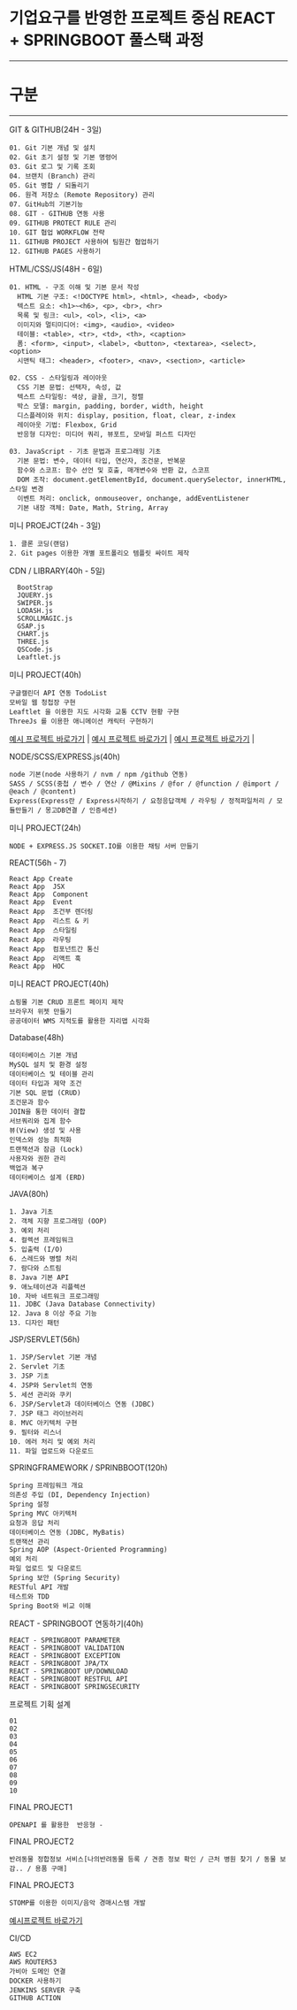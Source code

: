 # 기업요구를 반영한 프로젝트 중심 REACT + SPRINGBOOT 풀스택 과정

---
# 구분
---
GIT & GITHUB(24H - 3일)
```
01. Git 기본 개념 및 설치
02. Git 초기 설정 및 기본 명령어
03. Git 로그 및 기록 조회
04. 브랜치 (Branch) 관리
05. Git 병합 / 되돌리기
06. 원격 저장소 (Remote Repository) 관리
07. GitHub의 기본기능
08. GIT - GITHUB 연동 사용
09. GITHUB PROTECT RULE 관리
10. GIT 협업 WORKFLOW 전략 
11. GITHUB PROJECT 사용하여 팀원간 협업하기
12. GITHUB PAGES 사용하기
```

HTML/CSS/JS(48H - 6일) 
```
01. HTML - 구조 이해 및 기본 문서 작성
  HTML 기본 구조: <!DOCTYPE html>, <html>, <head>, <body>
  텍스트 요소: <h1>~<h6>, <p>, <br>, <hr>
  목록 및 링크: <ul>, <ol>, <li>, <a>
  이미지와 멀티미디어: <img>, <audio>, <video>
  테이블: <table>, <tr>, <td>, <th>, <caption>
  폼: <form>, <input>, <label>, <button>, <textarea>, <select>, <option>
  시맨틱 태그: <header>, <footer>, <nav>, <section>, <article>

02. CSS - 스타일링과 레이아웃
  CSS 기본 문법: 선택자, 속성, 값
  텍스트 스타일링: 색상, 글꼴, 크기, 정렬
  박스 모델: margin, padding, border, width, height
  디스플레이와 위치: display, position, float, clear, z-index
  레이아웃 기법: Flexbox, Grid
  반응형 디자인: 미디어 쿼리, 뷰포트, 모바일 퍼스트 디자인

03. JavaScript - 기초 문법과 프로그래밍 기초
  기본 문법: 변수, 데이터 타입, 연산자, 조건문, 반복문
  함수와 스코프: 함수 선언 및 호출, 매개변수와 반환 값, 스코프
  DOM 조작: document.getElementById, document.querySelector, innerHTML, 스타일 변경
  이벤트 처리: onclick, onmouseover, onchange, addEventListener
  기본 내장 객체: Date, Math, String, Array

```

미니 PROEJCT(24h - 3일)
```
1. 클론 코딩(랜덤)
2. Git pages 이용한 개별 포트폴리오 템플릿 싸이트 제작
```

CDN / LIBRARY(40h - 5일)
```
  BootStrap
  JQUERY.js
  SWIPER.js
  LODASH.js
  SCROLLMAGIC.js
  GSAP.js
  CHART.js
  THREE.js
  QSCode.js
  Leaftlet.js
```

미니 PROJECT(40h)
```
구글캘린더 API 연동 TodoList  
모바일 웹 청첩장 구현  
Leaftlet 을 이용한 지도 시각화 교통 CCTV 현황 구현 
ThreeJs 를 이용한 애니메이션 캐릭터 구현하기 
```
[예시 프로젝트 바로가기](https://all-my-projects-2024.github.io/02_JS_WEDDING/) | 
[예시 프로젝트 바로가기](https://all-my-projects-2024.github.io/CCTV_WEATHER_PROJECT_FN/) | 
[예시 프로젝트 바로가기](https://all-my-projects-2024.github.io/03_JS_LIB_RACOON/) | 

NODE/SCSS/EXPRESS.js(40h)
```
node 기본(node 사용하기 / nvm / npm /github 연동)
SASS / SCSS(중첩 / 변수 / 연산 / @Mixins / @for / @function / @import / @each / @content)
Express(Express란 / Express시작하기 / 요청응답객체 / 라우팅 / 정적파일처리 / 모듈만들기 / 몽고DB연결 / 인증세션)
```

미니 PROJECT(24h)
```
NODE + EXPRESS.JS SOCKET.IO를 이용한 채팅 서버 만들기
```

REACT(56h - 7)
```
React App Create	 
React App  JSX	 
React App  Component	 
React App  Event	 
React App  조건부 렌더링	 
React App  리스트 & 키	 
React App  스타일링	 
React App  라우팅	 
React App  컴포넌트간 통신	 
React App  리액트 훅	 
React App  HOC	 
```

미니 REACT PROJECT(40h)
```
쇼핑몰 기본 CRUD 프론트 페이지 제작
브라우저 위젯 만들기
공공데이터 WMS 지적도를 활용한 지리맵 시각화 
```

Database(48h)
```
데이터베이스 기본 개념
MySQL 설치 및 환경 설정
데이터베이스 및 테이블 관리
데이터 타입과 제약 조건
기본 SQL 문법 (CRUD)
조건문과 함수
JOIN을 통한 데이터 결합
서브쿼리와 집계 함수
뷰(View) 생성 및 사용
인덱스와 성능 최적화
트랜잭션과 잠금 (Lock)
사용자와 권한 관리
백업과 복구
데이터베이스 설계 (ERD)
```

JAVA(80h)
```
1. Java 기초
2. 객체 지향 프로그래밍 (OOP)
3. 예외 처리
4. 컬렉션 프레임워크
5. 입출력 (I/O)
6. 스레드와 병렬 처리
7. 람다와 스트림
8. Java 기본 API
9. 애노테이션과 리플렉션
10. 자바 네트워크 프로그래밍
11. JDBC (Java Database Connectivity)
12. Java 8 이상 주요 기능
13. 디자인 패턴
```

JSP/SERVLET(56h)
```
1. JSP/Servlet 기본 개념
2. Servlet 기초
3. JSP 기초
4. JSP와 Servlet의 연동
5. 세션 관리와 쿠키
6. JSP/Servlet과 데이터베이스 연동 (JDBC)
7. JSP 태그 라이브러리
8. MVC 아키텍처 구현
9. 필터와 리스너
10. 에러 처리 및 예외 처리
11. 파일 업로드와 다운로드
```

SPRINGFRAMEWORK / SPRINBBOOT(120h)
```
Spring 프레임워크 개요
의존성 주입 (DI, Dependency Injection)
Spring 설정
Spring MVC 아키텍처
요청과 응답 처리
데이터베이스 연동 (JDBC, MyBatis)
트랜잭션 관리
Spring AOP (Aspect-Oriented Programming)
예외 처리
파일 업로드 및 다운로드
Spring 보안 (Spring Security)
RESTful API 개발
테스트와 TDD
Spring Boot와 비교 이해
```

REACT - SPRINGBOOT 연동하기(40h)
```
REACT - SPRINGBOOT PARAMETER 
REACT - SPRINGBOOT VALIDATION
REACT - SPRINGBOOT EXCEPTION	
REACT - SPRINGBOOT JPA/TX
REACT - SPRINGBOOT UP/DOWNLOAD
REACT - SPRINGBOOT RESTFUL API
REACT - SPRINGBOOT SPRINGSECURITY
```

프로젝트 기획 설계
```
01
02
03
04
05
06
07
08
09
10
```

FINAL PROJECT1
```
OPENAPI 를 활용한  반응형 - 
```

FINAL PROJECT2
```
반려동물 정합정보 서비스[나의반려동물 등록 / 견종 정보 확인 / 근처 병원 찾기 / 동물 보감.. / 용품 구매]

```
FINAL PROJECT3
```
STOMP를 이용한 이미지/음악 경매시스템 개발 
```
[예시프로젝트 바로가기](https://www.cragra.com/)



CI/CD
```
AWS EC2
AWS ROUTER53
가비아 도메인 연결
DOCKER 사용하기
JENKINS SERVER 구축
GITHUB ACTION

```






